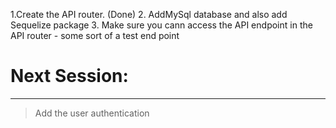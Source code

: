 1.Create the API router. (Done)
2. AddMySql database and also add Sequelize package
3. Make sure you cann access the API endpoint in the API router - some sort of a test end point

# Next Session: 
___
> Add the user authentication 